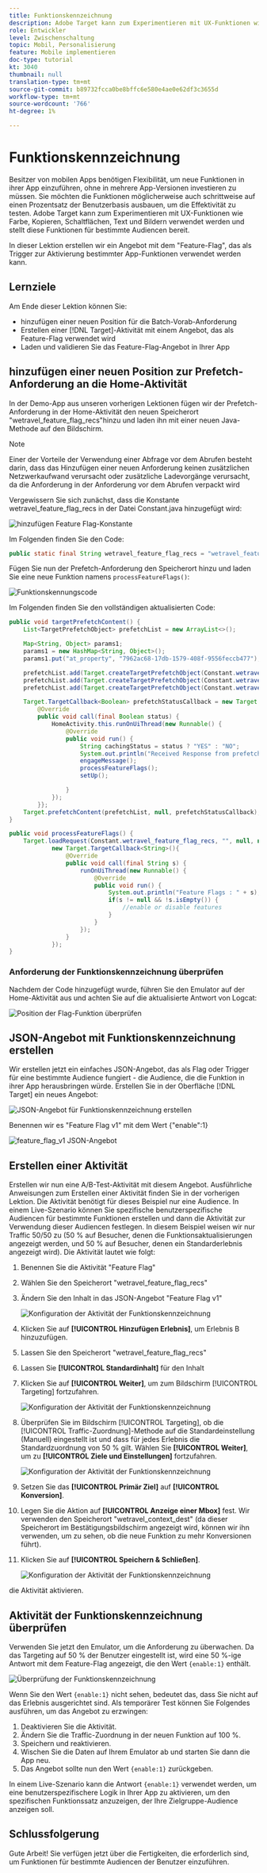 ```yaml
---
title: Funktionskennzeichnung
description: Adobe Target kann zum Experimentieren mit UX-Funktionen wie Farbe, Kopieren, Schaltflächen, Text und Bildern verwendet werden und stellt diese Funktionen für bestimmte Audiencen bereit.
role: Entwickler
level: Zwischenschaltung
topic: Mobil, Personalisierung
feature: Mobile implementieren
doc-type: tutorial
kt: 3040
thumbnail: null
translation-type: tm+mt
source-git-commit: b89732fcca0be8bffc6e580e4ae0e62df3c3655d
workflow-type: tm+mt
source-wordcount: '766'
ht-degree: 1%

---
```



# Funktionskennzeichnung

Besitzer von mobilen Apps benötigen Flexibilität, um neue Funktionen in ihrer App einzuführen, ohne in mehrere App-Versionen investieren zu müssen. Sie möchten die Funktionen möglicherweise auch schrittweise auf einen Prozentsatz der Benutzerbasis ausbauen, um die Effektivität zu testen. Adobe Target kann zum Experimentieren mit UX-Funktionen wie Farbe, Kopieren, Schaltflächen, Text und Bildern verwendet werden und stellt diese Funktionen für bestimmte Audiencen bereit.

In dieser Lektion erstellen wir ein Angebot mit dem &quot;Feature-Flag&quot;, das als Trigger zur Aktivierung bestimmter App-Funktionen verwendet werden kann.

## Lernziele

Am Ende dieser Lektion können Sie:

* hinzufügen einer neuen Position für die Batch-Vorab-Anforderung
* Erstellen einer [!DNL Target]-Aktivität mit einem Angebot, das als Feature-Flag verwendet wird
* Laden und validieren Sie das Feature-Flag-Angebot in Ihrer App

## hinzufügen einer neuen Position zur Prefetch-Anforderung an die Home-Aktivität

In der Demo-App aus unseren vorherigen Lektionen fügen wir der Prefetch-Anforderung in der Home-Aktivität den neuen Speicherort &quot;wetravel_feature_flag_recs&quot;hinzu und laden ihn mit einer neuen Java-Methode auf den Bildschirm.

>[!NOTE]
>
>Einer der Vorteile der Verwendung einer Abfrage vor dem Abrufen besteht darin, dass das Hinzufügen einer neuen Anforderung keinen zusätzlichen Netzwerkaufwand verursacht oder zusätzliche Ladevorgänge verursacht, da die Anforderung in der Anforderung vor dem Abrufen verpackt wird

Vergewissern Sie sich zunächst, dass die Konstante wetravel_feature_flag_recs in der Datei Constant.java hinzugefügt wird:

![hinzufügen Feature Flag-Konstante](assets/feature_flag_constant.jpg)

Im Folgenden finden Sie den Code:

```java
public static final String wetravel_feature_flag_recs = "wetravel_feature_flag_recs";
```

Fügen Sie nun der Prefetch-Anforderung den Speicherort hinzu und laden Sie eine neue Funktion namens `processFeatureFlags()`:

![Funktionskennungscode](assets/feature_flag_code.jpg)

Im Folgenden finden Sie den vollständigen aktualisierten Code:

```java
public void targetPrefetchContent() {
    List<TargetPrefetchObject> prefetchList = new ArrayList<>();

    Map<String, Object> params1;
    params1 = new HashMap<String, Object>();
    params1.put("at_property", "7962ac68-17db-1579-408f-9556feccb477");

    prefetchList.add(Target.createTargetPrefetchObject(Constant.wetravel_engage_home, params1));
    prefetchList.add(Target.createTargetPrefetchObject(Constant.wetravel_engage_search, params1));
    prefetchList.add(Target.createTargetPrefetchObject(Constant.wetravel_feature_flag_recs, params1));

    Target.TargetCallback<Boolean> prefetchStatusCallback = new Target.TargetCallback<Boolean>() {
        @Override
        public void call(final Boolean status) {
            HomeActivity.this.runOnUiThread(new Runnable() {
                @Override
                public void run() {
                    String cachingStatus = status ? "YES" : "NO";
                    System.out.println("Received Response from prefetch : " + cachingStatus);
                    engageMessage();
                    processFeatureFlags();
                    setUp();

                }
            });
        }};
    Target.prefetchContent(prefetchList, null, prefetchStatusCallback);
}

public void processFeatureFlags() {
    Target.loadRequest(Constant.wetravel_feature_flag_recs, "", null, null, null,
            new Target.TargetCallback<String>(){
                @Override
                public void call(final String s) {
                    runOnUiThread(new Runnable() {
                        @Override
                        public void run() {
                            System.out.println("Feature Flags : " + s);
                            if(s != null && !s.isEmpty()) {
                                //enable or disable features
                            }
                        }
                    });
                }
            });
}
```

### Anforderung der Funktionskennzeichnung überprüfen

Nachdem der Code hinzugefügt wurde, führen Sie den Emulator auf der Home-Aktivität aus und achten Sie auf die aktualisierte Antwort von Logcat:

![Position der Flag-Funktion überprüfen](assets/feature_flag_code_logcat.jpg)

## JSON-Angebot mit Funktionskennzeichnung erstellen

Wir erstellen jetzt ein einfaches JSON-Angebot, das als Flag oder Trigger für eine bestimmte Audience fungiert - die Audience, die die Funktion in ihrer App herausbringen würde. Erstellen Sie in der Oberfläche [!DNL Target] ein neues Angebot:

![JSON-Angebot für Funktionskennzeichnung erstellen](assets/feature_flag_json_offer.jpg)

Benennen wir es &quot;Feature Flag v1&quot; mit dem Wert {&quot;enable&quot;:1}

![feature_flag_v1 JSON-Angebot](assets/feature_flag_json_name.jpg)

## Erstellen einer Aktivität

Erstellen wir nun eine A/B-Test-Aktivität mit diesem Angebot. Ausführliche Anweisungen zum Erstellen einer Aktivität finden Sie in der vorherigen Lektion. Die Aktivität benötigt für dieses Beispiel nur eine Audience. In einem Live-Szenario können Sie spezifische benutzerspezifische Audiencen für bestimmte Funktionen erstellen und dann die Aktivität zur Verwendung dieser Audiencen festlegen. In diesem Beispiel weisen wir nur Traffic 50/50 zu (50 % auf Besucher, denen die Funktionsaktualisierungen angezeigt werden, und 50 % auf Besucher, denen ein Standarderlebnis angezeigt wird). Die Aktivität lautet wie folgt:

1. Benennen Sie die Aktivität &quot;Feature Flag&quot;
1. Wählen Sie den Speicherort &quot;wetravel_feature_flag_recs&quot;
1. Ändern Sie den Inhalt in das JSON-Angebot &quot;Feature Flag v1&quot;

   ![Konfiguration der Aktivität der Funktionskennzeichnung](assets/feature_flag_activity.jpg)

1. Klicken Sie auf **[!UICONTROL Hinzufügen Erlebnis]**, um Erlebnis B hinzuzufügen.
1. Lassen Sie den Speicherort &quot;wetravel_feature_flag_recs&quot;
1. Lassen Sie **[!UICONTROL Standardinhalt]** für den Inhalt
1. Klicken Sie auf **[!UICONTROL Weiter]**, um zum Bildschirm [!UICONTROL Targeting] fortzufahren.

   ![Konfiguration der Aktivität der Funktionskennzeichnung](assets/feature_flag_activity_2.jpg)

1. Überprüfen Sie im Bildschirm [!UICONTROL Targeting], ob die [!UICONTROL Traffic-Zuordnung]-Methode auf die Standardeinstellung (Manuell) eingestellt ist und dass für jedes Erlebnis die Standardzuordnung von 50 % gilt. Wählen Sie **[!UICONTROL Weiter]**, um zu **[!UICONTROL Ziele und Einstellungen]** fortzufahren.

   ![Konfiguration der Aktivität der Funktionskennzeichnung](assets/feature_flag_activity_3.jpg)

1. Setzen Sie das **[!UICONTROL Primär Ziel]** auf **[!UICONTROL Konversion]**.
1. Legen Sie die Aktion auf **[!UICONTROL Anzeige einer Mbox]** fest. Wir verwenden den Speicherort &quot;wetravel_context_dest&quot; (da dieser Speicherort im Bestätigungsbildschirm angezeigt wird, können wir ihn verwenden, um zu sehen, ob die neue Funktion zu mehr Konversionen führt).
1. Klicken Sie auf **[!UICONTROL Speichern &amp; Schließen]**.

   ![Konfiguration der Aktivität der Funktionskennzeichnung](assets/feature_flag_activity_4.jpg)

die Aktivität aktivieren.

## Aktivität der Funktionskennzeichnung überprüfen

Verwenden Sie jetzt den Emulator, um die Anforderung zu überwachen. Da das Targeting auf 50 % der Benutzer eingestellt ist, wird eine 50 %-ige Antwort mit dem Feature-Flag angezeigt, die den Wert `{enable:1}` enthält.

![Überprüfung der Funktionskennzeichnung](assets/feature_flag_validation.jpg)

Wenn Sie den Wert `{enable:1}` nicht sehen, bedeutet das, dass Sie nicht auf das Erlebnis ausgerichtet sind. Als temporärer Test können Sie Folgendes ausführen, um das Angebot zu erzwingen:

1. Deaktivieren Sie die Aktivität.
1. Ändern Sie die Traffic-Zuordnung in der neuen Funktion auf 100 %.
1. Speichern und reaktivieren.
1. Wischen Sie die Daten auf Ihrem Emulator ab und starten Sie dann die App neu.
1. Das Angebot sollte nun den Wert `{enable:1}` zurückgeben.

In einem Live-Szenario kann die Antwort `{enable:1}` verwendet werden, um eine benutzerspezifischere Logik in Ihrer App zu aktivieren, um den spezifischen Funktionssatz anzuzeigen, der Ihre Zielgruppe-Audience anzeigen soll.

## Schlussfolgerung 

Gute Arbeit! Sie verfügen jetzt über die Fertigkeiten, die erforderlich sind, um Funktionen für bestimmte Audiencen der Benutzer einzuführen.
